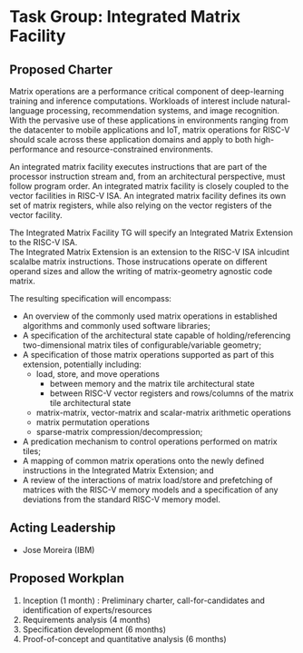 # Task Group: Integrated Matrix Facility

## Proposed Charter

Matrix operations are a performance critical component of deep-learning training and inference computations.
Workloads of interest include natural-language processing, recommendation systems, and image recognition.  
With the pervasive use of these applications in environments ranging from the datacenter to mobile applications and IoT, matrix operations for RISC-V should scale across these application domains and apply to both high-performance and resource-constrained environments.

An integrated matrix facility executes instructions that are part of the processor instruction stream and, from an architectural perspective, must follow program order. 
An integrated matrix facility is closely coupled to the vector facilities in RISC-V ISA.
An integrated matrix facility  defines its own set of matrix registers, while also relying on the vector registers of the vector facility.

The Integrated Matrix Facility TG will specify an Integrated Matrix Extension to the RISC-V ISA.  
The Integrated Matrix Extension is an extension to the RISC-V ISA inlcudint scalalbe matrix instructions.
Those instrucations operate on different operand sizes and allow the writing of matrix-geometry agnostic code matrix. 

The resulting specification will encompass:

- An overview of the commonly used matrix operations in established algorithms and commonly used software libraries;
- A specification of the architectural state capable of holding/referencing two-dimensional matrix tiles of configurable/variable geometry;
- A specification of those matrix operations supported as part of this extension, potentially including:
	- load, store, and move operations 
		- between memory and the matrix tile architectural state
		- between RISC-V vector registers and rows/columns of the matrix tile architectural state
	- matrix-matrix, vector-matrix and scalar-matrix arithmetic operations
	- matrix permutation operations
	- sparse-matrix compression/decompression;
- A predication mechanism to control operations performed on matrix tiles;
- A mapping of common matrix operations onto the newly defined instructions in the Integrated Matrix Extension; and
- A review of the interactions of matrix load/store and prefetching of matrices with the RISC-V memory models and a specification of any deviations from the standard RISC-V memory model.

## Acting Leadership

- Jose Moreira (IBM)

## Proposed Workplan

1. Inception (1 month) : Preliminary charter, call-for-candidates and identification of experts/resources
1. Requirements analysis (4 months)
1. Specification development (6 months)
1. Proof-of-concept and quantitative analysis (6 months)

